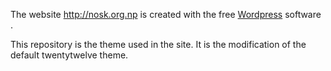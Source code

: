 The website http://nosk.org.np is created with the free [Wordpress](http://wordpress.org ) software  .

This repository is the theme used in the site. It is the modification of the default twentytwelve theme.
